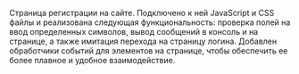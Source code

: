 Страница регистрации на сайте. Подключено к ней JavaScript и CSS файлы и реализована следующая функциональность: проверка полей на ввод определенных символов, вывод сообщений в консоль и на странице, а также имитация перехода на страницу логина. Добавлен обработчики событий для элементов на странице, чтобы обеспечить ее более плавное и удобное взаимодействие.
